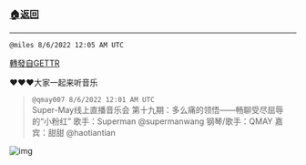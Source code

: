 ###  [:house:返回](README.md)
---


`@miles 8/6/2022 12:05 AM UTC`

[轉發自GETTR](https://gettr.com/post/p1lbrds885a)

❤️❤️❤️大家一起来听音乐

> `@qmay007 8/6/2022 12:01 AM UTC`<br/>Super-May线上直播音乐会 第十九期：多么痛的领悟——畅聊受尽屈辱的“小粉红”
歌手：Superman @supermanwang
钢琴/歌手：QMAY
嘉宾：甜甜 @haotiantian


![img](https://media.gettr.com/group45/origin/2022/08/05/22/7a4cceb5-a206-afcc-d41c-207ba6efb0ba/6383d6c383a688bc0ce747d8282e44b3.jpeg)
